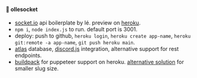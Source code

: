 #### 🔮 ollesocket

- [socket.io](https://www.socket.io) api boilerplate by lé. preview on [heroku](https://ollesocket-api.herokuapp.com).
- `npm i`, `node index.js` to run. default port is 3001.
- deploy: push to github, `heroku login`, `heroku create app-name`, `heroku git:remote -a app-name`, `git push heroku main`.
- [atlas](atlas) database, [discord.js](https://discordjs.guide) integration, alternative support for rest endpoints.
- [buildpack](https://github.com/jontewks/puppeteer-heroku-buildpack) for puppeteer support on heroku. [alternative solution](https://stackoverflow.com/a/74858297/8919391) for smaller slug size.
